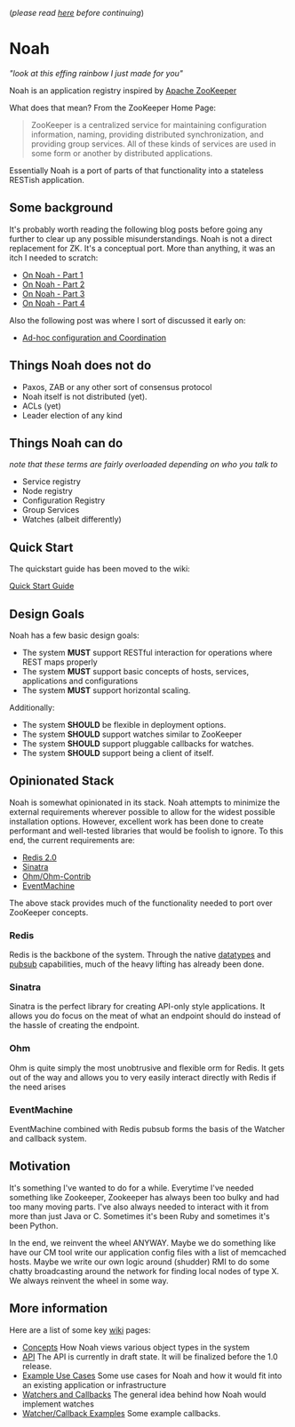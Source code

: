(_please read [here](http://goo.gl/pJvMw) before continuing_)

# Noah
_"look at this effing rainbow I just made for you"_

Noah is an application registry inspired by [Apache ZooKeeper](http://zookeeper.apache.org)

What does that mean? From the ZooKeeper Home Page:

> ZooKeeper is a centralized service for maintaining configuration information, naming, providing distributed synchronization, and providing group services. All of these kinds of services are used in some form or another by distributed applications.

Essentially Noah is a port of parts of that functionality into a stateless RESTish application.

## Some background
It's probably worth reading the following blog posts before going any further to clear up any possible misunderstandings.
Noah is not a direct replacement for ZK. It's a conceptual port. More than anything, it was an itch I needed to scratch:

- [On Noah - Part 1](http://blog.lusis.org/blog/2011/05/16/on-noah-part-1/)
- [On Noah - Part 2](http://blog.lusis.org/blog/2011/05/17/on-noah-part-2/)
- [On Noah - Part 3](http://blog.lusis.org/blog/2011/05/18/on-noah-part-3/)
- [On Noah - Part 4](http://blog.lusis.org/blog/2011/05/19/on-noah-part-4/)

Also the following post was where I sort of discussed it early on:

- [Ad-hoc configuration and Coordination](http://lusislog.blogspot.com/2011/03/ad-hoc-configuration-coordination-and.html)

## Things Noah does not do

- Paxos, ZAB or any other sort of consensus protocol
- Noah itself is not distributed (yet).
- ACLs (yet)
- Leader election of any kind

## Things Noah can do
_note that these terms are fairly overloaded depending on who you talk to_

- Service registry
- Node registry
- Configuration Registry
- Group Services
- Watches (albeit differently)


## Quick Start
The quickstart guide has been moved to the wiki:

[Quick Start Guide](https://github.com/lusis/Noah/wiki/Quick-Start)

## Design Goals
Noah has a few basic design goals:

* The system **MUST** support RESTful interaction for operations where REST maps properly
* The system **MUST** support basic concepts of hosts, services, applications and configurations
* The system **MUST** support horizontal scaling.

Additionally:

* The system **SHOULD** be flexible in deployment options.
* The system **SHOULD** support watches similar to ZooKeeper
* The system **SHOULD** support pluggable callbacks for watches.
* The system **SHOULD** support being a client of itself.

## Opinionated Stack
Noah is somewhat opinionated in its stack. Noah attempts to minimize the external requirements wherever possible to allow for the widest possible installation options.
However, excellent work has been done to create performant and well-tested libraries that would be foolish to ignore. To this end, the current requirements are:

* [Redis 2.0](http://redis.io)
* [Sinatra](http://www.sinatrarb.com)
* [Ohm/Ohm-Contrib](http://ohm.keyvalue.org)
* [EventMachine](http://rubyeventmachine.com)

The above stack provides much of the functionality needed to port over ZooKeeper concepts.

### Redis
Redis is the backbone of the system. Through the native [datatypes](http://redis.io/commands) and [pubsub](http://redis.io/commands#pubsub) capabilities, much of the heavy lifting has already been done.

### Sinatra
Sinatra is the perfect library for creating API-only style applications. It allows you do focus on the meat of what an endpoint should do instead of the hassle of creating the endpoint.

### Ohm
Ohm is quite simply the most unobtrusive and flexible orm for Redis. It gets out of the way and allows you to very easily interact directly with Redis if the need arises

### EventMachine
EventMachine combined with Redis pubsub forms the basis of the Watcher and callback system.

## Motivation
It's something I've wanted to do for a while. Everytime I've needed something like Zookeeper, Zookeeper has always been too bulky and had too many moving parts. I've also always needed to interact with it from more than just Java or C. Sometimes it's been Ruby and sometimes it's been Python.

In the end, we reinvent the wheel ANYWAY. Maybe we do something like have our CM tool write our application config files with a list of memcached hosts. Maybe we write our own logic around (shudder) RMI to do some chatty broadcasting around the network for finding local nodes of type X. We always reinvent the wheel in some way.

## More information
Here are a list of some key [wiki](https://github.com/lusis/Noah/wiki) pages:

* [Concepts](https://github.com/lusis/Noah/wiki/Concepts)
    How Noah views various object types in the system
* [API](https://github.com/lusis/Noah/wiki/Stablize-API)
    The API is currently in draft state. It will be finalized before the 1.0 release.
* [Example Use Cases](https://github.com/lusis/Noah/wiki/Example-Use-Cases)
    Some use cases for Noah and how it would fit into an existing application or infrastructure
* [Watchers and Callbacks](https://github.com/lusis/Noah/wiki/Watchers-and-Callbacks)
    The general idea behind how Noah would implement watches
* [Watcher/Callback Examples](https://github.com/lusis/Noah/blob/master/examples/README.md)
    Some example callbacks.

